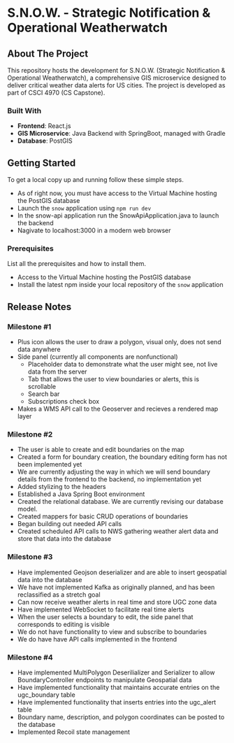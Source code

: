 # S.N.O.W. - Strategic Notification & Operational Weatherwatch

## About The Project

This repository hosts the development for S.N.O.W. (Strategic Notification & Operational Weatherwatch), a comprehensive GIS microservice designed to deliver critical weather data alerts for US cities. The project is developed as part of CSCI 4970 (CS Capstone).

### Built With

- **Frontend**: React.js
- **GIS Microservice**: Java Backend with SpringBoot, managed with Gradle
- **Database**: PostGIS

## Getting Started

To get a local copy up and running follow these simple steps.
- As of right now, you must have access to the Virtual Machine hosting the PostGIS database
- Launch the `snow` application using `npm run dev`
- In the snow-api application run the SnowApiApplication.java to launch the backend
- Nagivate to localhost:3000 in a modern web browser

### Prerequisites

List all the prerequisites and how to install them.
- Access to the Virtual Machine hosting the PostGIS database
- Install the latest npm inside your local repository of the `snow` application

## Release Notes

### Milestone #1

- Plus icon allows the user to draw a polygon, visual only, does not send data anywhere
- Side panel (currently all components are nonfunctional)
  - Placeholder data to demonstrate what the user might see, not live data from the server
  - Tab that allows the user to view boundaries or alerts, this is scrollable
  - Search bar
  - Subscriptions check box
- Makes a WMS API call to the Geoserver and recieves a rendered map layer

### Milestone #2

- The user is able to create and edit boundaries on the map
- Created a form for boundary creation, the boundary editing form has not been implemented yet
- We are currently adjusting the way in which we will send boundary details from the frontend to the backend, no implementation yet
- Added stylizing to the headers
- Established a Java Spring Boot environment
- Created the relational database. We are currently revising our database model.
- Created mappers for basic CRUD operations of boundaries 
- Began building out needed API calls 
- Created scheduled API calls to NWS gathering weather alert data and store that data into the database

### Milestone #3

- Have implemented Geojson deserializer and are able to insert geospatial data into the database
- We have not implemented Kafka as originally planned, and has been reclassified as a stretch goal
- Can now receive weather alerts in real time and store UGC zone data
- Have implemented WebSocket to facilitate real time alerts
- When the user selects a boundary to edit, the side panel that corresponds to editing is visible
- We do not have functionality to view and subscribe to boundaries
- We do have have API calls implemented in the frontend

### Milestone #4

- Have implemented MultiPolygon Deserilializer and Serializer to allow BoundaryController endpoints to manipulate Geospatial data
- Have implemented functionality that maintains accurate entries on the ugc_boundary table
- Have implemented functionality that inserts entries into the ugc_alert table
- Boundary name, description, and polygon coordinates can be posted to the database
- Implemented Recoil state management
